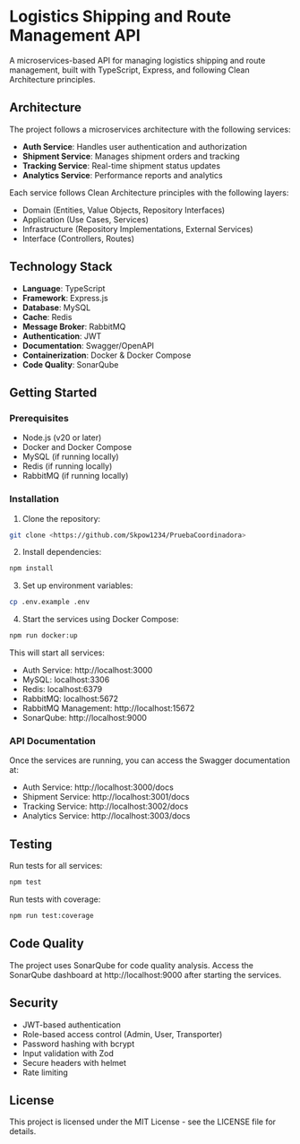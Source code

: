 # Logistics Shipping and Route Management API

A microservices-based API for managing logistics shipping and route management, built with TypeScript, Express, and following Clean Architecture principles.

## Architecture

The project follows a microservices architecture with the following services:

- **Auth Service**: Handles user authentication and authorization
- **Shipment Service**: Manages shipment orders and tracking
- **Tracking Service**: Real-time shipment status updates
- **Analytics Service**: Performance reports and analytics

Each service follows Clean Architecture principles with the following layers:
- Domain (Entities, Value Objects, Repository Interfaces)
- Application (Use Cases, Services)
- Infrastructure (Repository Implementations, External Services)
- Interface (Controllers, Routes)

## Technology Stack

- **Language**: TypeScript
- **Framework**: Express.js
- **Database**: MySQL
- **Cache**: Redis
- **Message Broker**: RabbitMQ
- **Authentication**: JWT
- **Documentation**: Swagger/OpenAPI
- **Containerization**: Docker & Docker Compose
- **Code Quality**: SonarQube

## Getting Started

### Prerequisites

- Node.js (v20 or later)
- Docker and Docker Compose
- MySQL (if running locally)
- Redis (if running locally)
- RabbitMQ (if running locally)

### Installation

1. Clone the repository:
```bash
git clone <https://github.com/Skpow1234/PruebaCoordinadora>
```

2. Install dependencies:
```bash
npm install
```

3. Set up environment variables:
```bash
cp .env.example .env
```

4. Start the services using Docker Compose:
```bash
npm run docker:up
```

This will start all services:
- Auth Service: http://localhost:3000
- MySQL: localhost:3306
- Redis: localhost:6379
- RabbitMQ: localhost:5672
- RabbitMQ Management: http://localhost:15672
- SonarQube: http://localhost:9000

### API Documentation

Once the services are running, you can access the Swagger documentation at:
- Auth Service: http://localhost:3000/docs
- Shipment Service: http://localhost:3001/docs
- Tracking Service: http://localhost:3002/docs
- Analytics Service: http://localhost:3003/docs

## Testing

Run tests for all services:
```bash
npm test
```

Run tests with coverage:
```bash
npm run test:coverage
```

## Code Quality

The project uses SonarQube for code quality analysis. Access the SonarQube dashboard at http://localhost:9000 after starting the services.

## Security

- JWT-based authentication
- Role-based access control (Admin, User, Transporter)
- Password hashing with bcrypt
- Input validation with Zod
- Secure headers with helmet
- Rate limiting

## License

This project is licensed under the MIT License - see the LICENSE file for details.